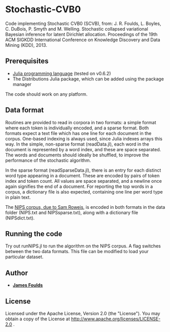 # Stochastic-CVB0
Code implementing Stochastic CVB0 (SCVB), from: J. R. Foulds, L. Boyles, C. DuBois, P. Smyth and M. Welling. Stochastic collapsed variational Bayesian inference for latent Dirichlet allocation. Proceedings of the 19th ACM SIGKDD International Conference on Knowledge Discovery and Data Mining (KDD), 2013. 

## Prerequisites

* [Julia programming language](https://julialang.org/) (tested on v0.6.2)
* The Distributions Julia package, which can be added using the package manager

The code should work on any platform.

## Data format

Routines are provided to read in corpora in two formats: a simple format where each token is individually encoded, and a sparse format.  Both formats expect a text file which has one line for each document in the corpus.  One-based indexing is always used, since Julia indexes arrays this way.  In the simple, non-sparse format (readData.jl), each word in the document is represented by a word index, and these are space separated.  The words and documents should ideally be shuffled, to improve the performance of the stochastic algorithm.

In the sparse format (readSparseData.jl), there is an entry for each distinct word type appearing in a document.  These are encoded by pairs of token index and token count.  All values are space separated, and a newline once again signifies the end of a document.  For reporting the top words in a corpus, a dictionary file is also expected, containing one line per word type in plain text.

The [NIPS corpus, due to Sam Roweis](https://cs.nyu.edu/~roweis/data.html), is encoded in both formats in the data folder (NIPS.txt and NIPSsparse.txt), along with a dictionary file (NIPSdict.txt).

## Running the code

Try out runNIPS.jl to run the algorithm on the NIPS corpus.  A flag switches between the two data formats.  This file can be modified to load your particular dataset.

## Author

* [**James Foulds**](http://jfoulds.informationsystems.umbc.edu/)

## License
Licensed under the Apache License, Version 2.0 (the "License"). You may obtain a copy of the License at http://www.apache.org/licenses/LICENSE-2.0 .
